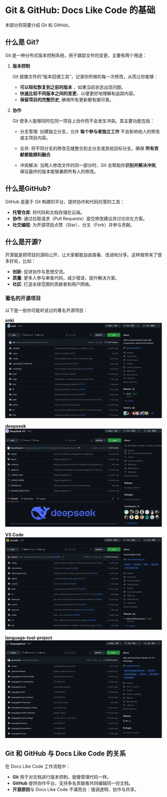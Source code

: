 # Git & GitHub: Docs Like Code 的基础

本部分将简要介绍 Git 和 GitHub。

## 什么是 Git?

Git 是一种分布式版本控制系统，用于跟踪文件的变更，主要有两个用途：

1. **版本控制**

   Git 就像文件的“版本回溯工具”，记录你所做的每一次修改，从而让你能够：

    - **可以轻松恢复到之前的版本** ，如果当前状态出现问题。
    - **快速比较不同版本之间的变更**，以便更好地理解和追踪内容。
    - **保留项目的完整历史**, 确保所有更新都有据可查。

2. **协作**

   Git 使多人能够同时在同一项目上协作而不会发生冲突。其主要功能包括：

    - 分支管理: 创建独立分支，允许 **每个参与者独立工作** 不会影响他人的修改或主项目内容。
    - 合并: 将不同分支的修改无缝整合到主分支或其他目标分支，确保 **所有贡献都能顺利融合**.

    - 冲突解决: 当两人修改文件的同一部分时，Git 会帮助你**识别并解决冲突**, 保证最终的版本能够兼顾所有人的修改。

## 什么是GitHub?

GitHub 是基于 Git 构建的平台，提供协作和代码托管的工具：

- **托管仓库**: 将代码和文档存储在云端。
- **协作**: 通过拉取请求（Pull Requests）提交修改建议并讨论优化方案。
- **社交编程**: 为开源项目点赞（Star）、分叉（Fork）并参与贡献。

## 什么是开源?
开源就是把项目的源码公开，让大家都能自由查看、改进和分享。这样做带来了很多好处，比如：

- **创新**: 促进协作与思想交流。
- **质量**: 更多人参与审查代码，减少错误，提升解决方案。
- **社区**: 打造全球范围的贡献者和用户网络。

### 著名的开源项目

以下是一些你可能听说过的著名开源项目：

**anki**
    ![anki](../../assets/anki-project.png)
    
**deepseek** 
    ![deepseek](../../assets/deepseek-project.png)
    
 **VS Code** 
    ![vscode](../../assets/vscode.png)
    
 **language-tool-project** 
    ![language-tool-project](../../assets/language-tool-project.png)

## Git 和 GitHub 与 Docs Like Code 的关系

在 Docs Like Code 工作流程中：

- **Git** 用于对文档进行版本控制，就像管理代码一样。
- **GitHub** 提供协作平台，支持多名贡献者共同编辑同一份文档。
- **开源原则**与 Docs Like Code 不谋而合：强调透明、协作与共享。
